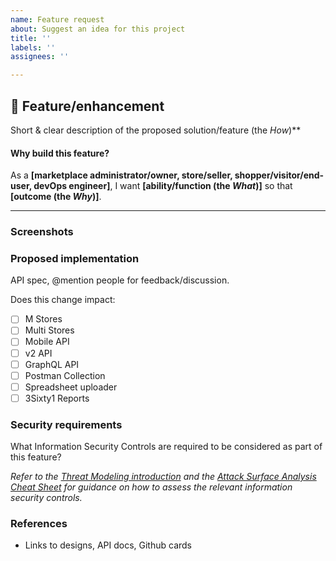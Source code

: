 ```yaml
---
name: Feature request
about: Suggest an idea for this project
title: ''
labels: ''
assignees: ''

---
```


## 🚀 Feature/enhancement

Short & clear description of the proposed solution/feature (the _How_)\*\*

#### Why build this feature?

As a **[marketplace administrator/owner, store/seller, shopper/visitor/end-user, devOps engineer]**, I want **[ability/function (the *What*)]** so that **[outcome (the *Why*)]**.

---

### Screenshots

### Proposed implementation

API spec, @mention people for feedback/discussion.

Does this change impact:
- [ ] M Stores
- [ ] Multi Stores
- [ ] Mobile API
- [ ] v2 API
- [ ] GraphQL API
- [ ] Postman Collection
- [ ] Spreadsheet uploader
- [ ] 3Sixty1 Reports

### Security requirements

What Information Security Controls are required to be considered as part of this feature?

*Refer to the [Threat Modeling introduction](https://app.tettra.co/teams/marketplacer/pages/threat-modelling) and the [Attack Surface Analysis Cheat Sheet](https://cheatsheetseries.owasp.org/cheatsheets/Attack_Surface_Analysis_Cheat_Sheet.html) for guidance on how to assess the relevant information security controls.*

### References

- Links to designs, API docs, Github cards
